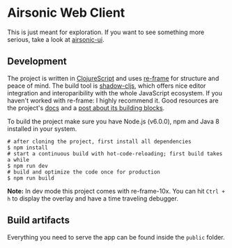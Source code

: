 # Airsonic Web Client

This is just meant for exploration. If you want to see something more serious, take a look at [airsonic-ui](https://github.com/airsonic/airsonic-ui).

## Development

The project is written in [ClojureScript](https://clojurescript.org/) and uses [re-frame](https://github.com/Day8/re-frame) for structure and peace of mind. The build tool is [shadow-cljs](https://shadow-cljs.github.io/docs/UsersGuide.html), which offers nice editor integration and interoparibility with the whole JavaScript ecosystem.
If you haven't worked with re-frame: I highly recommend it. Good resources are the project's [docs](https://github.com/Day8/re-frame/tree/master/docs) and a [post about its building blocks](https://purelyfunctional.tv/guide/re-frame-building-blocks/).

To build the project make sure you have Node.js (v6.0.0), npm and Java 8 installed in your system.

```
# after cloning the project, first install all dependencies
$ npm install
# start a continuous build with hot-code-reloading; first build takes a while
$ npm run dev
# build and optimize the code once for production
$ npm run build
```

**Note:** In dev mode this project comes with re-frame-10x. You can hit `Ctrl + h` to display the overlay and have a time traveling debugger.

## Build artifacts

Everything you need to serve the app can be found inside the `public` folder.
